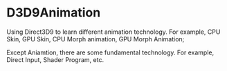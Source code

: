 # D3D9Animation
Using Direct3D9 to learn different animation technology.
For example, CPU Skin, GPU Skin, CPU Morph animation, GPU Morph Animation;

Except Aniamtion, there are some fundamental technology.
For example, Direct Input, Shader Program, etc.
